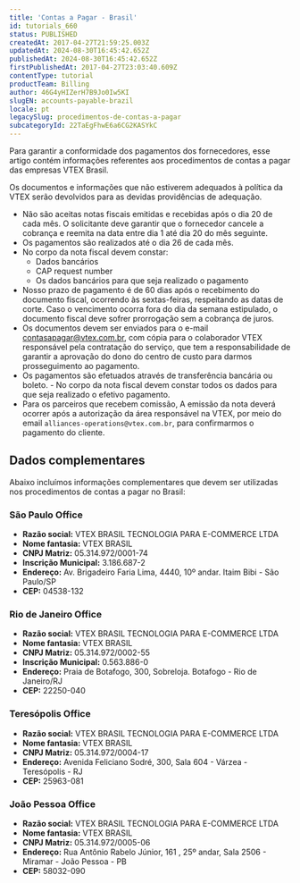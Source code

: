 ```yaml
---
title: 'Contas a Pagar - Brasil'
id: tutorials_660
status: PUBLISHED
createdAt: 2017-04-27T21:59:25.003Z
updatedAt: 2024-08-30T16:45:42.652Z
publishedAt: 2024-08-30T16:45:42.652Z
firstPublishedAt: 2017-04-27T23:03:40.609Z
contentType: tutorial
productTeam: Billing
author: 46G4yHIZerH7B9Jo0Iw5KI
slugEN: accounts-payable-brazil
locale: pt
legacySlug: procedimentos-de-contas-a-pagar
subcategoryId: 22TaEgFhwE6a6CG2KASYkC
---
```


Para garantir a conformidade dos pagamentos dos fornecedores, esse artigo contém informações referentes aos procedimentos de contas a pagar das empresas VTEX Brasil.

<div class="alert alert-info">
Os documentos e informações que não estiverem adequados à política da VTEX serão devolvidos para as devidas providências de adequação.
</div>

- Não são aceitas notas fiscais emitidas e recebidas após o dia 20 de cada mês. O solicitante deve garantir que o fornecedor cancele a cobrança e reemita na data entre dia 1 até dia 20 do mês seguinte.  
- Os pagamentos são realizados até o dia 26 de cada mês.    
- No corpo da nota fiscal devem constar:  
  - Dados bancários  
  - CAP request number  
  - Os dados bancários para que seja realizado o pagamento  
- Nosso prazo de pagamento é de 60 dias após o recebimento do documento fiscal, ocorrendo às sextas-feiras, respeitando as datas de corte. Caso o vencimento ocorra fora do dia da semana estipulado, o documento fiscal deve sofrer prorrogação sem a cobrança de juros.    
- Os documentos devem ser enviados para o e-mail contasapagar@vtex.com.br, com cópia para o colaborador VTEX responsável pela contratação do serviço, que tem a responsabilidade de garantir a aprovação do dono do centro de custo para darmos prosseguimento ao pagamento.  
- Os pagamentos são efetuados através de transferência bancária ou boleto.   - No corpo da nota fiscal devem constar todos os dados para que seja realizado o efetivo pagamento.  
- Para os parceiros que recebem comissão, A emissão da nota deverá ocorrer após a autorização da área responsável na VTEX, por meio do email `alliances-operations@vtex.com.br`, para confirmarmos o pagamento do cliente.  

## Dados complementares 

Abaixo incluímos informações complementares que devem ser utilizadas nos procedimentos de contas a pagar no Brasil:

### São Paulo Office
- **Razão social:** VTEX BRASIL TECNOLOGIA PARA E-COMMERCE LTDA
- **Nome fantasia:** VTEX BRASIL
- **CNPJ Matriz:** 05.314.972/0001-74
- **Inscrição Municipal:** 3.186.687-2
- **Endereço:** Av. Brigadeiro Faria Lima, 4440, 10º andar. Itaim Bibi - São Paulo/SP
- **CEP:** 04538-132

### Rio de Janeiro Office

- **Razão social:** VTEX BRASIL TECNOLOGIA PARA E-COMMERCE LTDA
- **Nome fantasia:** VTEX BRASIL
- **CNPJ Matriz:** 05.314.972/0002-55
- **Inscrição Municipal:** 0.563.886-0
- **Endereço:** Praia de Botafogo, 300, Sobreloja. Botafogo - Rio de Janeiro/RJ
- **CEP:** 22250-040

### Teresópolis Office

- **Razão social:** VTEX BRASIL TECNOLOGIA PARA E-COMMERCE LTDA
- **Nome fantasia:** VTEX BRASIL
- **CNPJ Matriz:** 05.314.972/0004-17
- **Endereço:** Avenida Feliciano Sodré, 300, Sala 604 - Várzea - Teresópolis - RJ
- **CEP:** 25963-081

### João Pessoa Office

- **Razão social:** VTEX BRASIL TECNOLOGIA PARA E-COMMERCE LTDA
- **Nome fantasia:** VTEX BRASIL
- **CNPJ Matriz:** 05.314.972/0005-06
- **Endereço:** Rua Antônio Rabelo Júnior, 161 , 25º andar, Sala 2506 - Miramar - João Pessoa - PB
- **CEP:** 58032-090

